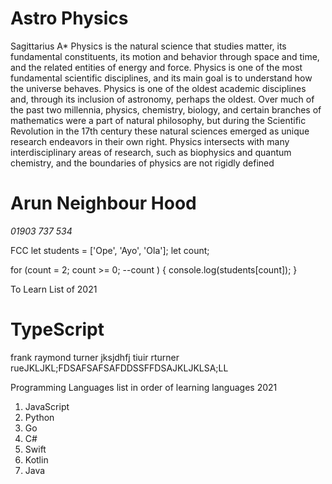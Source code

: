 
# Astro Physics
Sagittarius A*
Physics is the natural science that studies matter, its fundamental constituents, its motion and behavior through space and time, and the related entities of energy and force.
Physics is one of the most fundamental scientific disciplines, and its main goal is to understand how the universe behaves.
Physics is one of the oldest academic disciplines and, through its inclusion of astronomy, perhaps the oldest.
Over much of the past two millennia, physics, chemistry, biology, and certain branches of mathematics were a part of natural philosophy, but during the Scientific Revolution in the 17th century these natural sciences emerged as unique research endeavors in their own right.
Physics intersects with many interdisciplinary areas of research, such as biophysics and quantum chemistry, and the boundaries of physics are not rigidly defined

# Arun Neighbour Hood 
*01903 737 534*

FCC
let students = ['Ope', 'Ayo', 'Ola'];
let count;

for (count = 2; count >= 0; --count )
  {
    console.log(students[count]);
  }

To Learn List of 2021
  # TypeScript
  frank raymond turner jksjdhfj tiuir  rturner rueJKLJKL;FDSAFSAFSAFDDSSFFDSAJKLJKLSA;LL

  Programming Languages list in order of learning languages 2021
  1. JavaScript
  2. Python
  3. Go
  4. C#
  4. Swift
  5. Kotlin
  6. Java